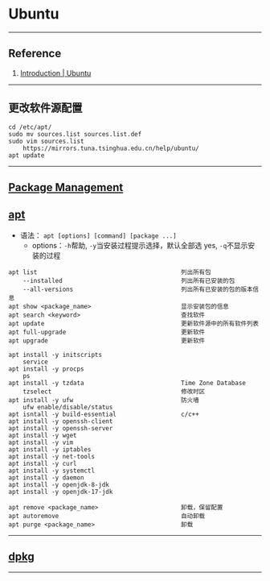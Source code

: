 # Ubuntu

--- 
## Reference
1. [Introduction | Ubuntu](https://ubuntu.com/server/docs)
---
## 更改软件源配置
```shell
cd /etc/apt/
sudo mv sources.list sources.list.def
sudo vim sources.list
    https://mirrors.tuna.tsinghua.edu.cn/help/ubuntu/
apt update
```
---
## [Package Management](https://ubuntu.com/server/docs/package-management)
## [apt](https://www.runoob.com/linux/linux-comm-apt.html)
- 语法： `apt [options] [command] [package ...]`
    - options：`-h`帮助, `-y`当安装过程提示选择，默认全部选 yes, `-q`不显示安装的过程
```
apt list                                        列出所有包
    --installed                                 列出所有已安装的包
    --all-versions                              列出所有已安装的包的版本信息
apt show <package_name>                         显示安装包的信息
apt search <keyword>                            查找软件
apt update                                      更新软件源中的所有软件列表
apt full-upgrade                                更新软件
apt upgrade                                     更新软件

apt install -y initscripts
    service
apt install -y procps
    ps
apt install -y tzdata                           Time Zone Database
    tzselect                                    修改时区
apt install -y ufw                              防火墙
    ufw enable/disable/status
apt isntall -y build-essential                  c/c++
apt install -y openssh-client
apt install -y openssh-server
apt install -y wget
apt install -y vim
apt install -y iptables
apt install -y net-tools
apt install -y curl
apt install -y systemctl
apt install -y daemon
apt install -y openjdk-8-jdk
apt install -y openjdk-17-jdk

apt remove <package_name>                       卸载，保留配置
apt autoremove                                  自动卸载
apt purge <package_name>                        卸载
```
---
## [dpkg](http://manpages.ubuntu.com/manpages/jammy/man1/dpkg.1.html)

---